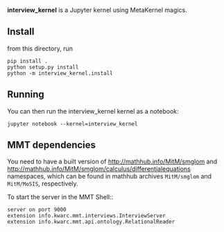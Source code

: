 **interview_kernel** is a Jupyter kernel using MetaKernel magics.

## Install

from this directory, run 
```shell
pip install .
python setup.py install
python -m interview_kernel.install
```

## Running

You can then run the interview_kernel kernel as a notebook:

```shell
jupyter notebook --kernel=interview_kernel
```

## MMT dependencies

You need to have a built version of http://mathhub.info/MitM/smglom 
and http://mathhub.info/MitM/smglom/calculus/differentialequations namespaces, which 
can be found in mathhub archives 
`MitM/smglom` and 
`MitM/MoSIS`, respectively.

To start the server in the MMT Shell::

    server on port 9000
    extension info.kwarc.mmt.interviews.InterviewServer
    extension info.kwarc.mmt.api.ontology.RelationalReader
